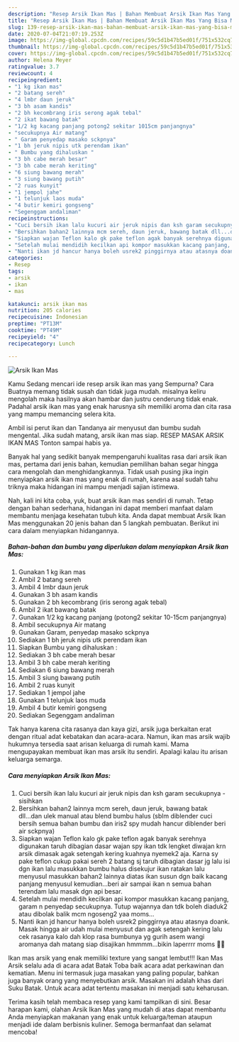 ```yaml
---
description: "Resep Arsik Ikan Mas | Bahan Membuat Arsik Ikan Mas Yang Bisa Manjain Lidah"
title: "Resep Arsik Ikan Mas | Bahan Membuat Arsik Ikan Mas Yang Bisa Manjain Lidah"
slug: 139-resep-arsik-ikan-mas-bahan-membuat-arsik-ikan-mas-yang-bisa-manjain-lidah
date: 2020-07-04T21:07:19.253Z
image: https://img-global.cpcdn.com/recipes/59c5d1b47b5ed01f/751x532cq70/arsik-ikan-mas-foto-resep-utama.jpg
thumbnail: https://img-global.cpcdn.com/recipes/59c5d1b47b5ed01f/751x532cq70/arsik-ikan-mas-foto-resep-utama.jpg
cover: https://img-global.cpcdn.com/recipes/59c5d1b47b5ed01f/751x532cq70/arsik-ikan-mas-foto-resep-utama.jpg
author: Helena Meyer
ratingvalue: 3.7
reviewcount: 4
recipeingredient:
- "1 kg ikan mas"
- "2 batang sereh"
- "4 lmbr daun jeruk"
- "3 bh asam kandis"
- "2 bh kecombrang iris serong agak tebal"
- "2 ikat bawang batak"
- "1/2 kg kacang panjang potong2 sekitar 1015cm panjangnya"
- "secukupnya Air matang"
- " Garam penyedap masako sckpnya"
- "1 bh jeruk nipis utk perendam ikan"
- " Bumbu yang dihaluskan "
- "3 bh cabe merah besar"
- "3 bh cabe merah keriting"
- "6 siung bawang merah"
- "3 siung bawang putih"
- "2 ruas kunyit"
- "1 jempol jahe"
- "1 telunjuk laos muda"
- "4 butir kemiri gongseng"
- "Segenggam andaliman"
recipeinstructions:
- "Cuci bersih ikan lalu kucuri air jeruk nipis dan ksh garam secukupnya - sisihkan"
- "Bersihkan bahan2 lainnya mcm sereh, daun jeruk, bawang batak dll...dan ulek manual atau blend bumbu halus (sblm diblender cuci bersih semua bahan bumbu dan iris2 spy mudah hancur diblender beri air sckpnya)"
- "Siapkan wajan Teflon kalo gk pake teflon agak banyak serehnya digunakan taruh dibagian dasar wajan spy ikan tdk lengket diwajan krn arsik dimasak agak setengah kering kuahnya nyemek2 aja. Karna sy pake teflon cukup pakai sereh 2 batang sj taruh dibagian dasar jg lalu isi dgn ikan lalu masukkan bumbu halus disekujur ikan ratakan lalu menyusul masukkan bahan2 lainnya diatas ikan susun dgn baik kacang panjang menyusul kemudian...beri air sampai ikan n semua bahan terendam lalu masak dgn api besar."
- "Setelah mulai mendidih kecilkan api kompor masukkan kacang panjang, garam n penyedap secukupnya. Tutup wajannya dan tdk boleh diaduk2 atau dibolak balik mcm ngoseng2 yaa moms..."
- "Nanti ikan jd hancur hanya boleh usrek2 pinggirnya atau atasnya doank. Masak hingga air udah mulai menyusut dan agak setengah kering lalu cek rasanya kalo dah klop rasa bumbunya yg gurih asem wangi aromanya dah matang siap disajikan hmmmm...bikin laperrrr moms 🤤🤤"
categories:
- Resep
tags:
- arsik
- ikan
- mas

katakunci: arsik ikan mas 
nutrition: 205 calories
recipecuisine: Indonesian
preptime: "PT13M"
cooktime: "PT49M"
recipeyield: "4"
recipecategory: Lunch

---
```



![Arsik Ikan Mas](https://img-global.cpcdn.com/recipes/59c5d1b47b5ed01f/751x532cq70/arsik-ikan-mas-foto-resep-utama.jpg)

Kamu Sedang mencari ide resep arsik ikan mas yang Sempurna? Cara Buatnya memang tidak susah dan tidak juga mudah. misalnya keliru mengolah maka hasilnya akan hambar dan justru cenderung tidak enak. Padahal arsik ikan mas yang enak harusnya sih memiliki aroma dan cita rasa yang mampu memancing selera kita.

Ambil isi perut ikan dan Tandanya air menyusut dan bumbu sudah mengental. Jika sudah matang, arsik ikan mas siap. RESEP MASAK ARSIK IKAN MAS Tonton sampai habis ya.

Banyak hal yang sedikit banyak mempengaruhi kualitas rasa dari arsik ikan mas, pertama dari jenis bahan, kemudian pemilihan bahan segar hingga cara mengolah dan menghidangkannya. Tidak usah pusing jika ingin menyiapkan arsik ikan mas yang enak di rumah, karena asal sudah tahu triknya maka hidangan ini mampu menjadi sajian istimewa.


Nah, kali ini kita coba, yuk, buat arsik ikan mas sendiri di rumah. Tetap dengan bahan sederhana, hidangan ini dapat memberi manfaat dalam membantu menjaga kesehatan tubuh kita. Anda dapat membuat Arsik Ikan Mas menggunakan 20 jenis bahan dan 5 langkah pembuatan. Berikut ini cara dalam menyiapkan hidangannya.

<!--inarticleads1-->

##### Bahan-bahan dan bumbu yang diperlukan dalam menyiapkan Arsik Ikan Mas:

1. Gunakan 1 kg ikan mas
1. Ambil 2 batang sereh
1. Ambil 4 lmbr daun jeruk
1. Gunakan 3 bh asam kandis
1. Gunakan 2 bh kecombrang (iris serong agak tebal)
1. Ambil 2 ikat bawang batak
1. Gunakan 1/2 kg kacang panjang (potong2 sekitar 10-15cm panjangnya)
1. Ambil secukupnya Air matang
1. Gunakan  Garam, penyedap masako sckpnya
1. Sediakan 1 bh jeruk nipis utk perendam ikan
1. Siapkan  Bumbu yang dihaluskan :
1. Sediakan 3 bh cabe merah besar
1. Ambil 3 bh cabe merah keriting
1. Sediakan 6 siung bawang merah
1. Ambil 3 siung bawang putih
1. Ambil 2 ruas kunyit
1. Sediakan 1 jempol jahe
1. Gunakan 1 telunjuk laos muda
1. Ambil 4 butir kemiri gongseng
1. Sediakan Segenggam andaliman


Tak hanya karena cita rasanya dan kaya gizi, arsik juga berkaitan erat dengan ritual adat kebatakan dan acara-acara. Namun, ikan mas arsik wajib hukumnya tersedia saat arisan keluarga di rumah kami. Mama mengupayakan membuat ikan mas arsik itu sendiri. Apalagi kalau itu arisan keluarga semarga. 

<!--inarticleads2-->

##### Cara menyiapkan Arsik Ikan Mas:

1. Cuci bersih ikan lalu kucuri air jeruk nipis dan ksh garam secukupnya - sisihkan
1. Bersihkan bahan2 lainnya mcm sereh, daun jeruk, bawang batak dll...dan ulek manual atau blend bumbu halus (sblm diblender cuci bersih semua bahan bumbu dan iris2 spy mudah hancur diblender beri air sckpnya)
1. Siapkan wajan Teflon kalo gk pake teflon agak banyak serehnya digunakan taruh dibagian dasar wajan spy ikan tdk lengket diwajan krn arsik dimasak agak setengah kering kuahnya nyemek2 aja. Karna sy pake teflon cukup pakai sereh 2 batang sj taruh dibagian dasar jg lalu isi dgn ikan lalu masukkan bumbu halus disekujur ikan ratakan lalu menyusul masukkan bahan2 lainnya diatas ikan susun dgn baik kacang panjang menyusul kemudian...beri air sampai ikan n semua bahan terendam lalu masak dgn api besar.
1. Setelah mulai mendidih kecilkan api kompor masukkan kacang panjang, garam n penyedap secukupnya. Tutup wajannya dan tdk boleh diaduk2 atau dibolak balik mcm ngoseng2 yaa moms...
1. Nanti ikan jd hancur hanya boleh usrek2 pinggirnya atau atasnya doank. Masak hingga air udah mulai menyusut dan agak setengah kering lalu cek rasanya kalo dah klop rasa bumbunya yg gurih asem wangi aromanya dah matang siap disajikan hmmmm...bikin laperrrr moms 🤤🤤


Ikan mas arsik yang enak memiliki texture yang sangat lembut!!! Ikan Mas Arsik selalu ada di acara adat Batak Toba baik acara adat perkawinan dan kematian. Menu ini termasuk juga masakan yang paling popular, bahkan juga banyak orang yang menyebutkan arsik. Masakan ini adalah khas dari Suku Batak. Untuk acara adat tertentu masakan ini menjadi satu keharusan. 

Terima kasih telah membaca resep yang kami tampilkan di sini. Besar harapan kami, olahan Arsik Ikan Mas yang mudah di atas dapat membantu Anda menyiapkan makanan yang enak untuk keluarga/teman ataupun menjadi ide dalam berbisnis kuliner. Semoga bermanfaat dan selamat mencoba!
